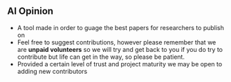 ## AI Opinion
* A tool made in order to guage the best papers for researchers to publish on
* Feel free to suggest contributions, however please remember that we are **unpaid volunteers** so we will try and get back to you if you do try to contribute but life can get in the way, so please be patient.
* Provided a certain level of trust and project maturity we may be open to adding new contributors
